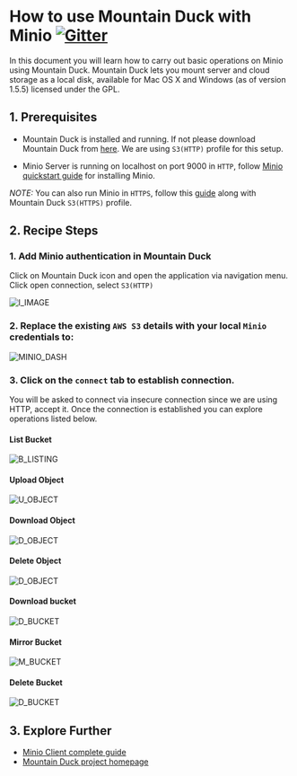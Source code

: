# How to use Mountain Duck with Minio [![Gitter](https://badges.gitter.im/Join%20Chat.svg)](https://gitter.im/minio/minio?utm_source=badge&utm_medium=badge&utm_campaign=pr-badge&utm_content=badge)

In this document you will learn how to carry out basic operations on Minio using Mountain Duck. Mountain Duck lets you mount server and cloud storage as a local disk, available for Mac OS X and Windows (as of version 1.5.5) licensed under the GPL. 

## 1. Prerequisites

* Mountain Duck is installed and running. If not please download Mountain Duck from [here](https://mountainduck.io/). We are using ``S3(HTTP)`` profile for this setup.

* Minio Server is running on localhost on port 9000 in ``HTTP``, follow [Minio quickstart guide](https://docs.minio.io/docs/minio-quickstart-guide) for installing Minio. 

_NOTE:_ You can also run Minio in ``HTTPS``, follow this [guide](https://docs.minio.io/docs/generate-let-s-encypt-certificate-using-concert-for-minio) along with Mountain Duck ``S3(HTTPS)`` profile. 

## 2. Recipe Steps

### 1. Add Minio authentication in Mountain Duck

Click on Mountain Duck icon and open the application via navigation menu. Click open connection, select ``S3(HTTP)``

![I_IMAGE](https://github.com/minio/cookbook/blob/master/docs/screenshots/mountainduck/defaultdashboard.jpg?raw=true)

### 2. Replace the existing ``AWS S3`` details with your local ``Minio`` credentials to:

![MINIO_DASH](https://github.com/minio/cookbook/blob/master/docs/screenshots/mountainduck/connecttominio.jpg?raw=true)

### 3. Click on the ``connect`` tab to establish connection.

You will be asked to connect via insecure connection since we are using HTTP, accept it. Once the connection is established you can explore operations listed below.

#### List Bucket

![B_LISTING](https://github.com/minio/cookbook/blob/master/docs/screenshots/mountainduck/allbuckets.jpg?raw=true)

#### Upload Object

![U_OBJECT](https://github.com/minio/cookbook/blob/master/docs/screenshots/mountainduck/uploadobject.jpg?raw=true)

#### Download Object

![D_OBJECT](https://github.com/minio/cookbook/blob/master/docs/screenshots/mountainduck/downloadobject.jpg?raw=true)

#### Delete Object

![D_OBJECT](https://github.com/minio/cookbook/blob/master/docs/screenshots/mountainduck/deleteobject.jpg?raw=true)

#### Download bucket

![D_BUCKET](https://github.com/minio/cookbook/blob/master/docs/screenshots/mountainduck/downloadbucket.jpg?raw=true)

#### Mirror Bucket

![M_BUCKET](https://github.com/minio/cookbook/blob/master/docs/screenshots/mountainduck/mirror.jpg?raw=true)

#### Delete Bucket

![D_BUCKET](https://github.com/minio/cookbook/blob/master/docs/screenshots/mountainduck/deletebucket.jpg?raw=true)

## 3. Explore Further

* [Minio Client complete guide](https://docs.minio.io/docs/minio-client-complete-guide)
* [Mountain Duck project homepage](https://mountainduck.io)


